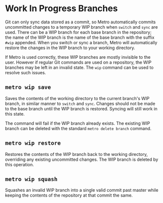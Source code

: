 # Work In Progress Branches

Git can only sync data stored as a commit, so Metro automatically commits uncommitted changes to a temporary WIP branch when `switch` and `sync` are used.
There can be a WIP branch for each base branch in the repository; the name of the
WIP branch is the name of the base branch with the suffix `#wip` appended.
When you switch or sync a branch, Metro will automatically restore the changes in the WIP branch to your working directory.

If Metro is used correctly, these WIP branches are mostly invisible to the user.
However if regular Git commands are used on a repository, the WIP branches may be
left in an invalid state. The `wip` command can be used to resolve such issues.

## `metro wip save`

Saves the contents of the working directory to the current branch's WIP branch,
in similar manner to `switch` and `sync`. Changes should not be made to the base branch until the WIP branch is restored. Syncing will still work in this state.

The command will fail if the WIP branch already exists. The existing WIP branch 
can be deleted with the standard `metro delete branch` command.

## `metro wip restore`

Restores the contents of the WIP branch back to the working directory, overriding 
any existing uncommitted changes. The WIP branch is deleted by this operation.

## `metro wip squash`

Squashes an invalid WIP branch into a single valid commit past master while keeping the contents
of the repository at that commit the same.
